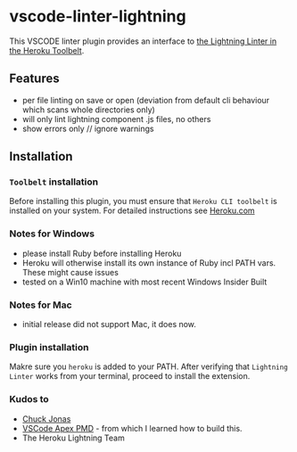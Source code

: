 vscode-linter-lightning
=========================

This VSCODE linter plugin provides
an interface to [the Lightning Linter in the Heroku Toolbelt](https://developer.salesforce.com/docs/atlas.en-us.lightning.meta/lightning/cli_intro.htm).

## Features
- per file linting on save or open (deviation from default cli behaviour which scans whole directories only)
- will only lint lightning component .js files, no others
- show errors only // ignore warnings

## Installation
### `Toolbelt` installation
Before installing this plugin, you must ensure that `Heroku CLI toolbelt` is installed on your
system. For detailed instructions see [Heroku.com](https://devcenter.heroku.com/articles/heroku-cli)

### Notes for Windows
- please install Ruby before installing Heroku
- Heroku will otherwise install its own instance of Ruby incl PATH vars. These might cause issues
- tested on a Win10 machine with most recent Windows Insider Built

### Notes for Mac
- initial release did not support Mac, it does now.

### Plugin installation

Makre sure you `heroku` is added to your PATH. After verifying that `Lightning Linter` works from your terminal, proceed to install the extension. 


### Kudos to
- [Chuck Jonas](https://github.com/ChuckJonas) 
- [VSCode Apex PMD](https://github.com/ChuckJonas/vscode-apex-pmd) - from which I learned how to build this. 
- The Heroku Lightning Team
